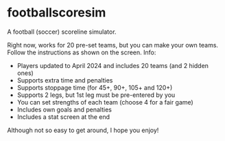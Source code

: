# footballscoresim
A football (soccer) scoreline simulator.

Right now, works for 20 pre-set teams, but you can make your own teams. Follow the instructions as shown on the screen.
Info:
 - Players updated to April 2024 and includes 20 teams (and 2 hidden ones)
 - Supports extra time and penalties
 - Supports stoppage time (for 45+, 90+, 105+ and 120+)
 - Supports 2 legs, but 1st leg must be pre-entered by you
 - You can set strengths of each team (choose 4 for a fair game)
 - Includes own goals and penalties
- Includes a stat screen at the end

Although not so easy to get around, I hope you enjoy!
